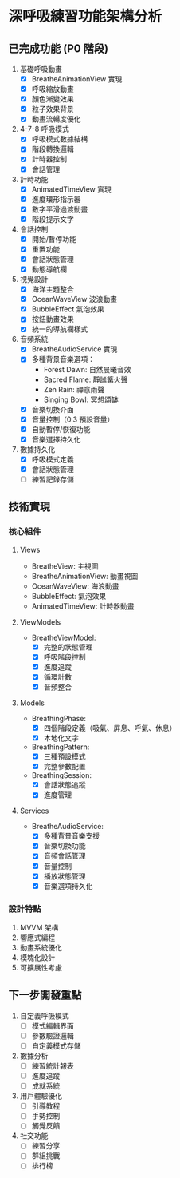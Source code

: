 # 深呼吸練習功能架構分析

## 已完成功能 (P0 階段)

1. 基礎呼吸動畫
   - [x] BreatheAnimationView 實現
   - [x] 呼吸縮放動畫
   - [x] 顏色漸變效果
   - [x] 粒子效果背景
   - [x] 動畫流暢度優化

2. 4-7-8 呼吸模式
   - [x] 呼吸模式數據結構
   - [x] 階段轉換邏輯
   - [x] 計時器控制
   - [x] 會話管理

3. 計時功能
   - [x] AnimatedTimeView 實現
   - [x] 進度環形指示器
   - [x] 數字平滑過渡動畫
   - [x] 階段提示文字

4. 會話控制
   - [x] 開始/暫停功能
   - [x] 重置功能
   - [x] 會話狀態管理
   - [x] 動態導航欄

5. 視覺設計
   - [x] 海洋主題整合
   - [x] OceanWaveView 波浪動畫
   - [x] BubbleEffect 氣泡效果
   - [x] 按鈕動畫效果
   - [x] 統一的導航欄樣式

6. 音頻系統
   - [x] BreatheAudioService 實現
   - [x] 多種背景音樂選項：
     - Forest Dawn: 自然晨曦音效
     - Sacred Flame: 靜謐篝火聲
     - Zen Rain: 禪意雨聲
     - Singing Bowl: 冥想頌缽
   - [x] 音樂切換介面
   - [x] 音量控制（0.3 預設音量）
   - [x] 自動暫停/恢復功能
   - [x] 音樂選擇持久化

7. 數據持久化
   - [x] 呼吸模式定義
   - [x] 會話狀態管理
   - [ ] 練習記錄存儲

## 技術實現

### 核心組件
1. Views
   - BreatheView: 主視圖
   - BreatheAnimationView: 動畫視圖
   - OceanWaveView: 海浪動畫
   - BubbleEffect: 氣泡效果
   - AnimatedTimeView: 計時器動畫

2. ViewModels
   - BreatheViewModel:
     - [x] 完整的狀態管理
     - [x] 呼吸階段控制
     - [x] 進度追蹤
     - [x] 循環計數
     - [x] 音頻整合

3. Models
   - BreathingPhase:
     - [x] 四個階段定義（吸氣、屏息、呼氣、休息）
     - [x] 本地化文字
   - BreathingPattern:
     - [x] 三種預設模式
     - [x] 完整參數配置
   - BreathingSession:
     - [x] 會話狀態追蹤
     - [x] 進度管理

4. Services
   - BreatheAudioService:
     - [x] 多種背景音樂支援
     - [x] 音樂切換功能
     - [x] 音頻會話管理
     - [x] 音量控制
     - [x] 播放狀態管理
     - [x] 音樂選項持久化

### 設計特點
1. MVVM 架構
2. 響應式編程
3. 動畫系統優化
4. 模塊化設計
5. 可擴展性考慮

## 下一步開發重點

1. 自定義呼吸模式
   - [ ] 模式編輯界面
   - [ ] 參數驗證邏輯
   - [ ] 自定義模式存儲

2. 數據分析
   - [ ] 練習統計報表
   - [ ] 進度追蹤
   - [ ] 成就系統

3. 用戶體驗優化
   - [ ] 引導教程
   - [ ] 手勢控制
   - [ ] 觸覺反饋

4. 社交功能
   - [ ] 練習分享
   - [ ] 群組挑戰
   - [ ] 排行榜